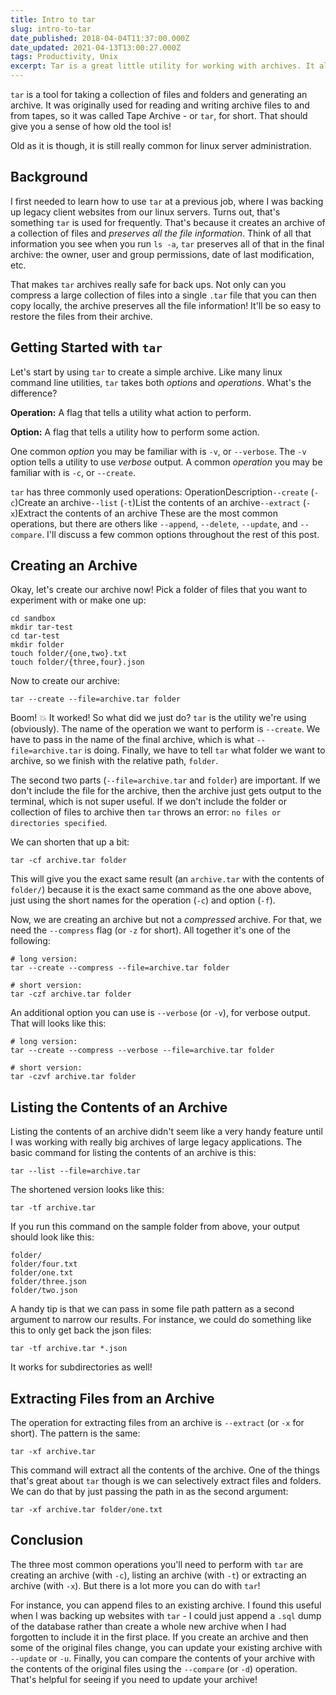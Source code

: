 ```yaml
---
title: Intro to tar
slug: intro-to-tar
date_published: 2018-04-04T11:37:00.000Z
date_updated: 2021-04-13T13:00:27.000Z
tags: Productivity, Unix
excerpt: Tar is a great little utility for working with archives. It also happens to be very easy to pick up!
---
```


`tar` is a tool for taking a collection of files and folders and generating an archive. It was originally used for reading and writing archive files to and from tapes, so it was called Tape Archive - or `tar`, for short. That should give you a sense of how old the tool is!

Old as it is though, it is still really common for linux server administration.

## Background

I first needed to learn how to use `tar` at a previous job, where I was backing up legacy client websites from our linux servers. Turns out, that's something `tar` is used for frequently. That's because it creates an archive of a collection of files and *preserves all the file information*. Think of all that information you see when you run `ls -a`, `tar` preserves all of that in the final archive: the owner, user and group permissions, date of last modification, etc.

That makes `tar` archives really safe for back ups. Not only can you compress a large collection of files into a single `.tar` file that you can then copy locally, the archive preserves all the file information! It'll be so easy to restore the files from their archive.

## Getting Started with `tar`

Let's start by using `tar` to create a simple archive. Like many linux command line utilities, `tar` takes both *options* and *operations*. What's the difference?

**Operation:** A flag that tells a utility what action to perform.

**Option:** A flag that tells a utility how to perform some action.

One common *option* you may be familiar with is `-v`, or `--verbose`. The `-v` option tells a utility to use *verbose* output. A common *operation* you may be familiar with is `-c`, or `--create`.

`tar` has three commonly used operations:
OperationDescription`--create` (`-c`)Create an archive`--list` (`-t`)List the contents of an archive`--extract` (`-x`)Extract the contents of an archive
These are the most common operations, but there are others like `--append`, `--delete`, `--update`, and `--compare`. I'll discuss a few common options throughout the rest of this post.

## Creating an Archive

Okay, let's create our archive now! Pick a folder of files that you want to experiment with or make one up:

    cd sandbox
    mkdir tar-test
    cd tar-test
    mkdir folder
    touch folder/{one,two}.txt
    touch folder/{three,four}.json

Now to create our archive:

    tar --create --file=archive.tar folder

Boom! 💥 It worked! So what did we just do? `tar` is the utility we're using (obviously). The name of the operation we want to perform is `--create`. We have to pass in the name of the final archive, which is what `--file=archive.tar` is doing. Finally, we have to tell `tar` what folder we want to archive, so we finish with the relative path, `folder`.

The second two parts (`--file=archive.tar` and `folder`) are important. If we don't include the file for the archive, then the archive just gets output to the terminal, which is not super useful. If we don't include the folder or collection of files to archive then `tar` throws an error: `no files or directories specified`.

We can shorten that up a bit:

    tar -cf archive.tar folder

This will give you the exact same result (an `archive.tar` with the contents of `folder/`) because it is the exact same command as the one above above, just using the short names for the operation (`-c`) and option (`-f`).

Now, we are creating an archive but not a *compressed* archive. For that, we need the `--compress` flag (or `-z` for short). All together it's one of the following:

    # long version:
    tar --create --compress --file=archive.tar folder
    
    # short version:
    tar -czf archive.tar folder

An additional option you can use is `--verbose` (or `-v`), for verbose output. That will looks like this:

    # long version:
    tar --create --compress --verbose --file=archive.tar folder
    
    # short version:
    tar -czvf archive.tar folder

## Listing the Contents of an Archive

Listing the contents of an archive didn't seem like a very handy feature until I was working with really big archives of large legacy applications. The basic command for listing the contents of an archive is this:

    tar --list --file=archive.tar

The shortened version looks like this:

    tar -tf archive.tar

If you run this command on the sample folder from above, your output should look like this:

    folder/
    folder/four.txt
    folder/one.txt
    folder/three.json
    folder/two.json

A handy tip is that we can pass in some file path pattern as a second argument to narrow our results. For instance, we could do something like this to only get back the json files:

    tar -tf archive.tar *.json

It works for subdirectories as well!

## Extracting Files from an Archive

The operation for extracting files from an archive is `--extract` (or `-x` for short). The pattern is the same:

    tar -xf archive.tar

This command will extract all the contents of the archive. One of the things that's great about `tar` though is we can selectively extract files and folders. We can do that by just passing the path in as the second argument:

    tar -xf archive.tar folder/one.txt

## Conclusion

The three most common operations you'll need to perform with `tar` are creating an archive (with `-c`), listing an archive (with `-t`) or extracting an archive (with `-x`). But there is a lot more you can do with `tar`!

For instance, you can append files to an existing archive. I found this useful when I was backing up websites with `tar` - I could just append a `.sql` dump of the database rather than create a whole new archive when I had forgotten to include it in the first place. If you create an archive and then some of the original files change, you can update your existing archive with `--update` or `-u`. Finally, you can compare the contents of your archive with the contents of the original files using the `--compare` (or `-d`) operation. That's helpful for seeing if you need to update your archive!
